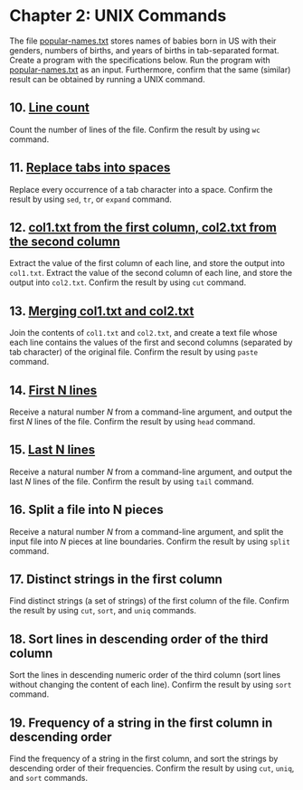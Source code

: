 # Chapter 2: UNIX Commands

The file [popular-names.txt](../../assets/popular-names.txt) stores names of babies born in US with their genders, numbers of births, and years of births in tab-separated format. Create a program with the specifications below. Run the program with [popular-names.txt](../../assets/popular-names.txt) as an input. Furthermore, confirm that the same (similar) result can be obtained by running a UNIX command.

## 10. [Line count](./ex10.ts)

Count the number of lines of the file. Confirm the result by using `wc` command.

## 11. [Replace tabs into spaces](./ex11.ts)

Replace every occurrence of a tab character into a space. Confirm the result by using `sed`, `tr`, or `expand` command.

## 12. [col1.txt from the first column, col2.txt from the second column](./ex12.ts)

Extract the value of the first column of each line, and store the output into `col1.txt`. Extract the value of the second column of each line, and store the output into `col2.txt`. Confirm the result by using `cut` command.

## 13. [Merging col1.txt and col2.txt](./ex13.ts)

Join the contents of `col1.txt` and `col2.txt`, and create a text file whose each line contains the values of the first and second columns (separated by tab character) of the original file. Confirm the result by using `paste` command.

## 14. [First N lines](./ex14.ts)

Receive a natural number $N$ from a command-line argument, and output the first $N$ lines of the file. Confirm the result by using `head` command.

## 15. [Last N lines](./ex15.ts)

Receive a natural number $N$ from a command-line argument, and output the last $N$ lines of the file. Confirm the result by using `tail` command.

## 16. Split a file into N pieces

Receive a natural number $N$ from a command-line argument, and split the input file into $N$ pieces at line boundaries. Confirm the result by using `split` command.

## 17. Distinct strings in the first column

Find distinct strings (a set of strings) of the first column of the file. Confirm the result by using `cut`, `sort`, and `uniq` commands.

## 18. Sort lines in descending order of the third column

Sort the lines in descending numeric order of the third column (sort lines without changing the content of each line). Confirm the result by using `sort` command.

## 19. Frequency of a string in the first column in descending order

Find the frequency of a string in the first column, and sort the strings by descending order of their frequencies. Confirm the result by using `cut`, `uniq`, and `sort` commands.
